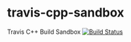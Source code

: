# travis-cpp-sandbox
Travis C++ Build Sandbox [![Build Status](https://travis-ci.org/mrbald/travis-cpp-sandbox.svg?branch=master)](https://travis-ci.org/mrbald/travis-cpp-sandbox)
